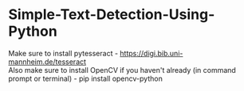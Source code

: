 # Simple-Text-Detection-Using-Python


Make sure to install pytesseract - https://digi.bib.uni-mannheim.de/tesseract  
Also make sure to install OpenCV if you haven't already (in command prompt or terminal) - pip install opencv-python
